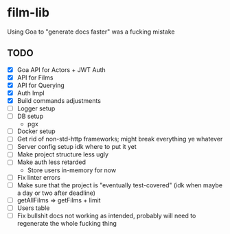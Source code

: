 # film-lib

Using Goa to "generate docs faster" was a fucking mistake

## TODO
- [x] Goa API for Actors + JWT Auth
- [x] API for Films
- [x] API for Querying
- [x] Auth Impl
- [x] Build commands adjustments
- [ ] Logger setup
- [ ] DB setup
  - pgx
- [ ] Docker setup
- [ ] Get rid of non-std-http frameworks; might break everything ye whatever
- [ ] Server config setup idk where to put it yet
- [ ] Make project structure less ugly
- [ ] Make auth less retarded
  - Store users in-memory for now
- [ ] Fix linter errors
- [ ] Make sure that the project is "eventually test-covered" (idk when maybe a day or two after deadline)
- [ ] getAllFilms => getFilms + limit
- [ ] Users table
- [ ] Fix bullshit docs not working as intended, probably will need to regenerate the whole fucking thing
